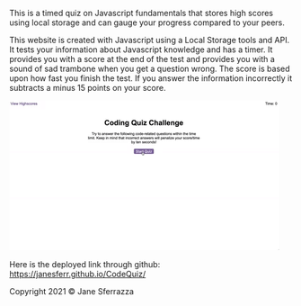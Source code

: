This is a timed quiz on Javascript fundamentals that stores high scores using local storage and can gauge your progress compared to your peers.  

This website is created with Javascript using a Local Storage tools and API. It tests your information about Javascript knowledge and has a timer. It provides you with a score at the end of the test and provides you with a sound of sad trambone when you get a question wrong. The score is based upon how fast you finish the test. If you answer the information incorrectly it subtracts a minus 15 points on your score.

![the website screenshot of a Code Quiz](04-web-apis-homework-demo.gif?raw=true " This is the Code Quiz")

Here is the deployed link through github: https://janesferr.github.io/CodeQuiz/


Copyright 2021 © Jane Sferrazza
